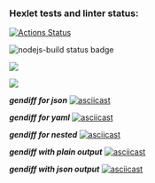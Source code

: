 ### Hexlet tests and linter status:
[![Actions Status](https://github.com/artch3r/frontend-project-46/workflows/hexlet-check/badge.svg)](https://github.com/artch3r/frontend-project-46/actions)

![nodejs-build status badge](https://github.com/artch3r/frontend-project-46/actions/workflows/nodejs-build.yml/badge.svg)

<a href="https://codeclimate.com/github/artch3r/frontend-project-46/maintainability"><img src="https://api.codeclimate.com/v1/badges/d5ceb180e9d977478917/maintainability" /></a>

<a href="https://codeclimate.com/github/artch3r/frontend-project-46/test_coverage"><img src="https://api.codeclimate.com/v1/badges/d5ceb180e9d977478917/test_coverage" /></a>


*__gendiff for json__*
[![asciicast](https://asciinema.org/a/sXjxoCNDkZ4698xggL80Y80ZA.svg)](https://asciinema.org/a/sXjxoCNDkZ4698xggL80Y80ZA)

*__gendiff for yaml__*
[![asciicast](https://asciinema.org/a/PWTrZ8TDCfYL28NXxk25S7VuY.svg)](https://asciinema.org/a/PWTrZ8TDCfYL28NXxk25S7VuY)

*__gendiff for nested__*
[![asciicast](https://asciinema.org/a/vrQWQLDFfnP6Q3vMzUj3rUlAB.svg)](https://asciinema.org/a/vrQWQLDFfnP6Q3vMzUj3rUlAB)

*__gendiff with plain output__*
[![asciicast](https://asciinema.org/a/oP634Ypk04iby4zU26SI9Gqsw.svg)](https://asciinema.org/a/oP634Ypk04iby4zU26SI9Gqsw)

*__gendiff with json output__*
[![asciicast](https://asciinema.org/a/KGoA2YPlbjJwrQuhxWA1h9P1c.svg)](https://asciinema.org/a/KGoA2YPlbjJwrQuhxWA1h9P1c)

